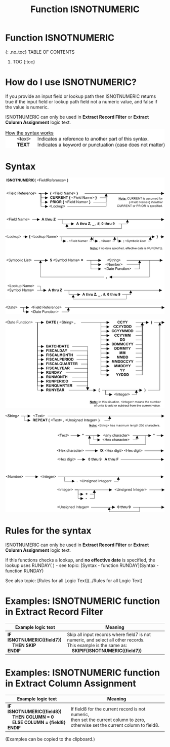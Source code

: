 ﻿---
layout: default
title: "Function ISNOTNUMERIC"
parent: Functions
grand_parent: Workbench Logic Text Full Details
nav_order: 13
---
# Function ISNOTNUMERIC
{: .no_toc}
TABLE OF CONTENTS 
1. TOC
{:toc}  


# How do I use ISNOTNUMERIC? 

If you provide an input field or lookup path then ISNOTNUMERIC returns true if the input field or lookup path field not a numeric value, and false if the value is numeric.

ISNOTNUMERIC can only be used in **Extract Record Filter** or **Extract Column Assignment** logic text.


![(Syntax Legend)](../../images/LTZZ_Syntax_legend.gif )

# Syntax 

![Function ISNOTNUMERIC 1](../../images/LTSF_ISNOTNUMERIC_01.gif)

![Function ISNOTNUMERIC 2](../../images/LTSF_ISNOTNUMERIC_02.gif)

![Function ISNOTNUMERIC 3](../../images/LTSF_Date_01.gif)

![Function ISNOTNUMERIC 4](../../images/LTSF_ISNOTNUMERIC_03.gif)

![Function ISNOTNUMERIC 5](../../images/LTSF_ISNOTNUMERIC_04.gif)


# Rules for the syntax 

ISNOTNUMERIC can only be used in **Extract Record Filter** or **Extract Column Assignment** logic text.

If this functions checks a lookup, and **no effective date** is specified, the lookup uses RUNDAY\( \) - see topic: [Syntax - function RUNDAY](Syntax - function RUNDAY)

See also topic: [Rules for all Logic Text](../Rules for all Logic Text) 


# Examples: ISNOTNUMERIC function in Extract Record Filter 

|Example logic text|Meaning|
|------------------|-------|
|**IF ISNOTNUMERIC({field7})<br>&nbsp;&nbsp;&nbsp;&nbsp;THEN SKIP<br>ENDIF**|Skip all input records where field7 is not numeric, and select all other records.<br>This example is the same as:<br>&nbsp;&nbsp;&nbsp;&nbsp;**SKIPIF(ISNOTNUMERIC({field7})**|



# Examples: ISNOTNUMERIC function in Extract Column Assignment 

|Example logic text|Meaning|
|------------------|-------|
|**IF ISNOTNUMERIC({field8})<br>&nbsp;&nbsp;&nbsp;&nbsp;THEN COLUMN = 0<br>&nbsp;&nbsp;&nbsp;&nbsp;ELSE COLUMN = {field8}<br>ENDIF**|If field8 for the current record is not numeric,<br>then set the current column to zero,<br>otherwise set the current column to field8.|


  
  (Examples can be copied to the clipboard.)
  

